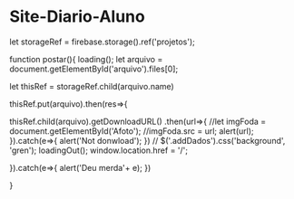 # Site-Diario-Aluno

let storageRef = firebase.storage().ref('projetos');

function postar(){
  loading();
  let arquivo = document.getElementById('arquivo').files[0];

 let thisRef = storageRef.child(arquivo.name)

 thisRef.put(arquivo).then(res=>{

 thisRef.child(arquivo).getDownloadURL()
 .then(url=>{
   //let imgFoda = document.getElementById('Afoto');
   //imgFoda.src = url;
   alert(url);
}).catch(e=>{
  alert('Not donwload');
})
//  $('.addDados').css('background', 'gren');
  loadingOut();
  window.location.href = '/';
  
}).catch(e=>{
  alert('Deu merda'+ e);
})


}
